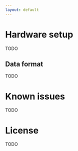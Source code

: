 ```yaml
---
layout: default
---
```


# Hardware setup

TODO

## Data format

TODO

# Known issues

TODO

# License

TODO

